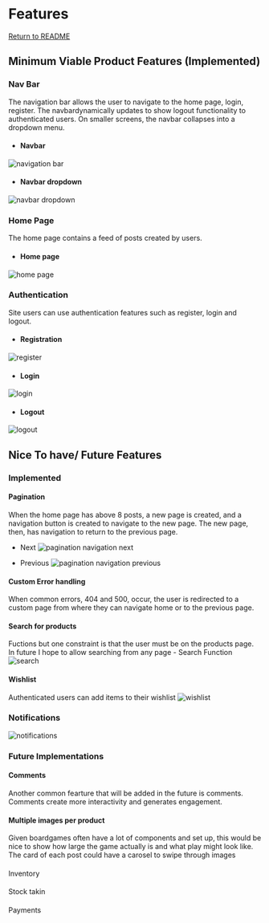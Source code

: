 # Features

[Return to README](README.md)

## Minimum Viable Product Features (Implemented)

### Nav Bar

The navigation bar allows the user to navigate to the home page, login, register. The navbardynamically updates to show logout functionality to authenticated users. On smaller screens, the navbar collapses into a dropdown menu.

  - #### Navbar
  ![navigation bar](documentation/features/navbar.png)

  - #### Navbar dropdown
  ![navbar dropdown](documentation/features/navbar-dropdown.png)


### Home Page

The home page contains a feed of posts created by users.

  - #### Home page
  ![home page](documentation/features/home.png)

### Authentication
Site users can use authentication features such as register, login and logout.

  - #### Registration
  ![register](documentation/features/register.png)

  - #### Login
  ![login](documentation/features/login.png)

  - #### Logout
  ![logout](documentation/features/logout.png)


## Nice To have/ Future Features

### Implemented

  #### Pagination

  When the home page has above 8 posts, a new page is created, and a navigation button is created to navigate to the new page. The new page, then, has navigation to return to the previous page.
   
   - Next
  ![pagination navigation next](documentation/features/pagination-next.png)

  - Previous
  ![pagination navigation previous](documentation/features/pagination-prev.png)

  #### Custom Error handling

   When common errors, 404 and 500, occur, the user is redirected to a custom page from where they can navigate home or to the previous page.

  #### Search for products
  
  Fuctions but one constraint is that the user must be on the products page. In future I hope to allow searching from any page
    - Search Function
    ![search](documentation/features/search.png)


#### Wishlist
Authenticated users can add items to their wishlist
    ![wishlist](documentation/features/wishlist.png)


### Notifications
![notifications](documentation/features/notification.png)



### Future Implementations
  
  #### Comments
  Another common fearture that will be added in the future is comments. Comments create more interactivity and generates engagement. 

  #### Multiple images per product
  Given boardgames often have a lot of components and set up, this would be nice to show how large the game actually is and what play might look like. The card of each post could have a carosel to swipe through images

####
Inventory

####
Stock takin


####
Payments
